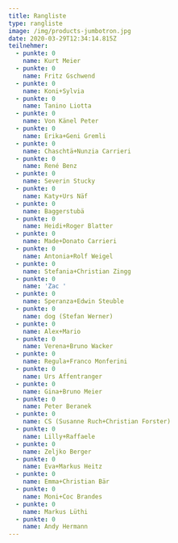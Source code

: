 ```yaml
---
title: Rangliste
type: rangliste
image: /img/products-jumbotron.jpg
date: 2020-03-29T12:34:14.815Z
teilnehmer:
  - punkte: 0
    name: Kurt Meier
  - punkte: 0
    name: Fritz Gschwend
  - punkte: 0
    name: Koni+Sylvia
  - punkte: 0
    name: Tanino Liotta
  - punkte: 0
    name: Von Känel Peter
  - punkte: 0
    name: Erika+Geni Gremli
  - punkte: 0
    name: Chaschtä+Nunzia Carrieri
  - punkte: 0
    name: René Benz
  - punkte: 0
    name: Severin Stucky
  - punkte: 0
    name: Katy+Urs Näf
  - punkte: 0
    name: Baggerstubä
  - punkte: 0
    name: Heidi+Roger Blatter
  - punkte: 0
    name: Made+Donato Carrieri
  - punkte: 0
    name: Antonia+Rolf Weigel
  - punkte: 0
    name: Stefania+Christian Zingg
  - punkte: 0
    name: 'Zac '
  - punkte: 0
    name: Speranza+Edwin Steuble
  - punkte: 0
    name: dog (Stefan Werner)
  - punkte: 0
    name: Alex+Mario
  - punkte: 0
    name: Verena+Bruno Wacker
  - punkte: 0
    name: Regula+Franco Monferini
  - punkte: 0
    name: Urs Affentranger
  - punkte: 0
    name: Gina+Bruno Meier
  - punkte: 0
    name: Peter Beranek
  - punkte: 0
    name: CS (Susanne Ruch+Christian Forster)
  - punkte: 0
    name: Lilly+Raffaele
  - punkte: 0
    name: Zeljko Berger
  - punkte: 0
    name: Eva+Markus Heitz
  - punkte: 0
    name: Emma+Christian Bär
  - punkte: 0
    name: Moni+Coc Brandes
  - punkte: 0
    name: Markus Lüthi
  - punkte: 0
    name: Andy Hermann
---
```

